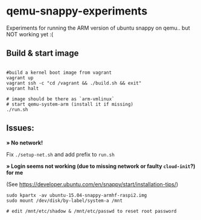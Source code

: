 qemu-snappy-experiments
===

Experiments for running the ARM version of ubuntu snappy on qemu.. but NOT working yet :(

Build & start image
---

```

#build a kernel boot image from vagrant
vagrant up
vagrant ssh -c "cd /vagrant && ./build.sh && exit"
vagrant halt

# image should be there as `arm-vmlinux`
# start qemu-system-arm (install it if missing)
./run.sh

```

Issues:
---

__» No network!__

Fix `./setup-net.sh` and add prefix to `run.sh`

__» Login seems not working (due to missing network or faulty `cloud-init`?) for me__

(See https://developer.ubuntu.com/en/snappy/start/installation-tips/)

```
sudo kpartx -av ubuntu-15.04-snappy-armhf-raspi2.img
sudo mount /dev/disk/by-label/system-a /mnt

# edit /mnt/etc/shadow & /mnt/etc/passwd to reset root password

```
